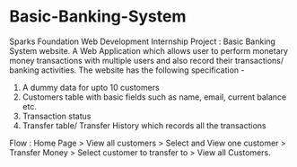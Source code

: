# Basic-Banking-System
Sparks Foundation Web Development Internship Project : Basic Banking System website. A Web Application which allows user to perform monetary money transactions with multiple users and also record their transactions/ banking activities.
The website has the following specification -

1. A dummy data for upto 10 customers
2. Customers table with basic fields such as name, email, current balance etc.
3. Transaction status
4. Transfer table/ Transfer History which records all the transactions


Flow : Home Page > View all customers > Select and View one customer > Transfer Money > Select customer to transfer to > View all Customers.
